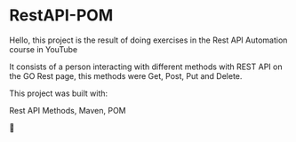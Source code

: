 # RestAPI-POM

Hello, this project is the result of doing exercises in the Rest API Automation course in YouTube

It consists of a person interacting with different methods with REST API on the GO Rest page, this methods were Get, Post, Put and Delete.

This project was built with:

Rest API Methods, Maven, POM

🦄
